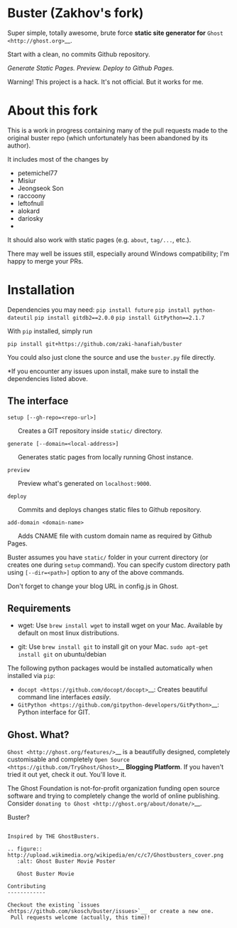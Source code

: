 Buster (Zakhov's fork)
===================

Super simple, totally awesome, brute force **static site generator for**
`Ghost <http://ghost.org>`__.

Start with a clean, no commits Github repository.

*Generate Static Pages. Preview. Deploy to Github Pages.*

Warning! This project is a hack. It's not official. But it works for me.

About this fork
============

This is a work in progress containing many of the pull requests made to the
original buster repo (which unfortunately has been abandoned by its author).

It includes most of the changes by

* petemichel77
* Misiur
* Jeongseok Son
* raccoony
* leftofnull
* alokard
* dariosky
* 

It should also work with static pages (e.g. `about`, `tag/...`, etc.).

There may well be issues still, especially around Windows compatibility; I'm
happy to merge your PRs.

Installation
===========

Dependencies you may need:
`pip install future`
`pip install python-dateutil`
`pip install gitdb2==2.0.0`
`pip install GitPython==2.1.7`

With `pip` installed, simply run

``pip install git+https://github.com/zaki-hanafiah/buster``

You could also just clone the source and use the ``buster.py`` file directly.

*If you encounter any issues upon install, make sure to install the dependencies listed above.


The interface
-------------

``setup [--gh-repo=<repo-url>]``

      Creates a GIT repository inside ``static/`` directory.

``generate [--domain=<local-address>]``

      Generates static pages from locally running Ghost instance.

``preview``

      Preview what's generated on ``localhost:9000``.

``deploy``

      Commits and deploys changes static files to Github repository.

``add-domain <domain-name>``

      Adds CNAME file with custom domain name as required by Github
Pages.

Buster assumes you have ``static/`` folder in your current directory (or
creates one during ``setup`` command). You can specify custom directory
path using ``[--dir=<path>]`` option to any of the above commands.

Don't forget to change your blog URL in config.js in Ghost.

Requirements
------------

-  wget: Use ``brew install wget`` to install wget on your Mac.
   Available by default on most linux distributions.

-  git: Use ``brew install git`` to install git on your Mac.
   ``sudo apt-get install git`` on ubuntu/debian

The following python packages would be installed automatically when
installed via ``pip``:

-  `docopt <https://github.com/docopt/docopt>`__: Creates beautiful
   command line interfaces *easily*.
-  `GitPython <https://github.com/gitpython-developers/GitPython>`__:
   Python interface for GIT.

Ghost. What?
------------

`Ghost <http://ghost.org/features/>`__ is a beautifully designed,
completely customisable and completely `Open
Source <https://github.com/TryGhost/Ghost>`__ **Blogging Platform**. If
you haven't tried it out yet, check it out. You'll love it.

The Ghost Foundation is not-for-profit organization funding open source
software and trying to completely change the world of online publishing.
Consider `donating to Ghost <http://ghost.org/about/donate/>`__.

Buster?
~~~~~~~

Inspired by THE GhostBusters.

.. figure:: http://upload.wikimedia.org/wikipedia/en/c/c7/Ghostbusters_cover.png
   :alt: Ghost Buster Movie Poster

   Ghost Buster Movie

Contributing
------------

Checkout the existing `issues <https://github.com/skosch/buster/issues>`__ or create a new one.
 Pull requests welcome (actually, this time)!

